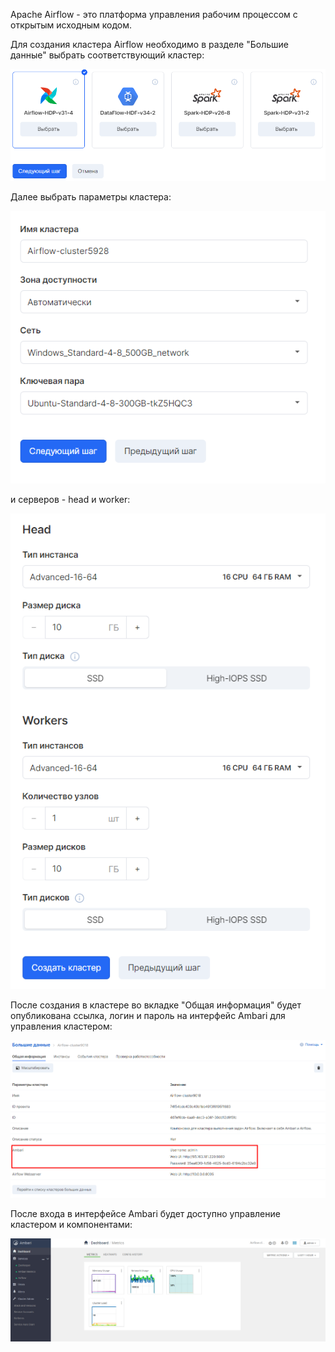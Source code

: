 Apache Airflow - это платформа управления рабочим процессом с открытым исходным кодом.

Для создания кластера Airflow необходимо в разделе "Большие данные" выбрать соответствующий кластер:

![](./assets/1601722777913-2.png)

Далее выбрать параметры кластера:

![](./assets/1601724143228-6.png)

и серверов - head и worker:

![](./assets/1601724183067-7.png)

После создания в кластере во вкладке "Общая информация" будет опубликована ссылка, логин и пароль на интерфейс Ambari для управления кластером:

![](./assets/1601724585349-a2.png)

После входа в интерфейсе Ambari будет доступно управление кластером и компонентами:

![](./assets/1601725988039-a3.png)